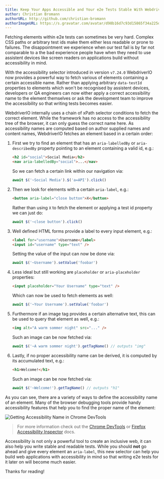 ```yaml
---
title: Keep Your Apps Accessible and Your e2e Tests Stable With WebdriverIOs New Accessibility Selector
author: Christian Bromann
authorURL: http://github.com/christian-bromann
authorImageURL: https://s.gravatar.com/avatar/d98b16d7c93d15865f34a225dd4b1254?s=80
---
```


Fetching elements within e2e tests can sometimes be very hard. Complex CSS paths or arbitrary test ids make them either less readable or prone to failures. The disappointment we experience when our test fail is by far not comparable to a the bad experience people have when they need to use assistent devices like screen readers on applications build without accessibility in mind.

With the accessibility selector introduced in version `v7.24.0` WebdriverIO now provides a powerful way to fetch various of elements containing a certain accessible name. Rather than applying arbitrary `data-testId` properties to elements which won't be recognised by assistent devices, developers or QA engineers can now either apply a correct accessibility name to the element themselves or ask the development team to improve the accessibility so that writing tests becomes easier.

WebdriverIO internally uses a chain of xPath selector conditions to fetch the correct element. While the framework has no access to the accessibility tree of the browser, it can only guess the correct name here. As accessibility names are computed based on author supplied names and content names, WebdriverIO fetches an element based in a certain order:

1. First we try to find an element that has an `aria-labelledBy` or `aria-describedBy` property pointing to an element containing a valid id, e.g.:
   ```html
   <h2 id="social">Social Media</h2>
   <nav aria-labelledBy="social">...</nav>
   ```
   So we can fetch a certain link within our navigation via:
   ```ts
   await $('~Social Media').$('a=API').click()
   ```
2. Then we look for elements with a certain `aria-label`, e.g.:
   ```html
   <button aria-label="close button">X</button>
   ```
   Rather than using `X` to fetch the element or applying a test id property we can just do:
   ```ts
   await $('~close button').click()
   ```
3. Well defined HTML forms provide a label to every input element, e.g.:
   ```html
   <label for="username">Username</label>
   <input id="username" type="text" />
   ```
   Setting the value of the input can now be done via:
   ```ts
   await $('~Username').setValue('foobar')
   ```
4. Less ideal but still working are `placeholder` or `aria-placeholder` properties:
   ```html
   <input placeholder="Your Username" type="text" />
   ```
   Which can now be used to fetch elements as well:
   ```ts
   await $('~Your Username').setValue('foobar')
   ```
5. Furthermore if an image tag provides a certain alternative text, this can be used to query that element as well, e.g.:
   ```html
   <img alt="A warm sommer night" src="..." />
   ```
   Such an image can be now fetched via:
   ```ts
   await $('~A warm sommer night').getTagName() // outputs "img"
   ```
6. Lastly, if no proper accessibility name can be derived, it is computed by its accumulated text, e.g.:
   ```html
   <h1>Welcome!</h1>
   ```
   Such an image can be now fetched via:
   ```ts
   await $('~Welcome!').getTagName() // outputs "h1"
   ```

As you can see, there are a variety of ways to define the accessibility name of an element. Many of the browser debugging tools provide handy accessibility features that help you to find the proper name of the element:

![Getting Accessibility Name in Chrome DevTools](/img/ally.png)

> For more information check out the [Chrome DevTools](https://developer.chrome.com/docs/devtools/accessibility/reference/#pane) or [Firefox Accessibility Inspector](https://firefox-source-docs.mozilla.org/devtools-user/accessibility_inspector/) docs.

Accessibility is not only a powerful tool to create an inclusive web, it can also help you write stable and readable tests. While you should __not__ go ahead and give every element an `aria-label`, this new selector can help you build web applications with accessibility in mind so that writing e2e tests for it later on will become much easier.

Thanks for reading!
